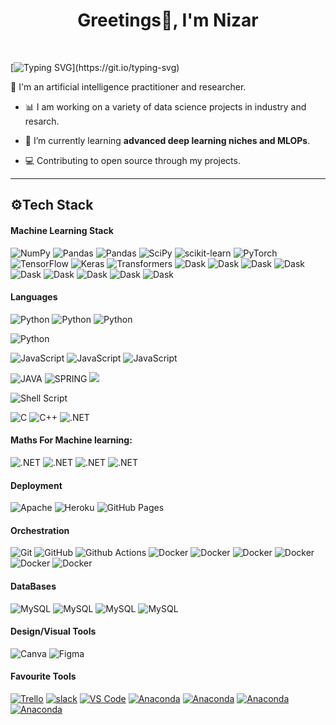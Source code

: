 <h1 align="center">Greetings👋, I'm Nizar</h1>
<p align="center">
<a href="https://www.linkedin.com/in/nizar-ben-hmida/" target="_blank"><img alt="" src="https://img.shields.io/badge/LinkedIn-00457C?logo=linkedin&logoColor=white" style="vertical-align:center" /></a>
<a href="mailto:nizar.benhmida@esprit.tn" target="_blank"><img alt="" src="https://img.shields.io/badge/nizar.benhmida@esprit.tn-c12314?logo=gmail&logoColor=white" style="vertical-align:center" /></a>
</p>

[![Typing SVG](https://readme-typing-svg.herokuapp.com?font=roboto&size=30&duration=3300&color=00999F&vCenter=true&width=600&height=75&lines=I+am+a+Data+Science+Student;I+am+a+Machine+Learning+Practitioner;I+am+a+data+wizard;)](https://git.io/typing-svg)

<p> 🔎 I'm an artificial intelligence practitioner and researcher.</p>


- 📊 I am working on a variety of data science projects in industry and resarch.

- 🎯 I’m currently learning **advanced deep learning niches and MLOPs**.

- 💻 Contributing to open source through my projects.




---

## ⚙️Tech Stack

#### Machine Learning Stack
![NumPy](https://img.shields.io/badge/-numpy-000?style=for-the-badge&logo=numpy)
![Pandas](https://img.shields.io/badge/-pandas-000?style=for-the-badge&logo=pandas)
![Pandas](https://img.shields.io/badge/-JAX-000?style=for-the-badge&logo=jax)
![SciPy](https://img.shields.io/badge/-SciPy-000?style=for-the-badge&logo=scipy)
![scikit-learn](https://img.shields.io/badge/-scikit--learn-000?style=for-the-badge&logo=scikit-learn)
![PyTorch](https://img.shields.io/badge/-PyTorch-000?style=for-the-badge&logo=PyTorch)
![TensorFlow](https://img.shields.io/badge/-TF-000?style=for-the-badge&logo=TensorFlow)
![Keras](https://img.shields.io/badge/-Keras-000?style=for-the-badge&logo=Keras)
![Transformers](https://img.shields.io/badge/-transformers-000?style=for-the-badge&logo=transformers)
![Dask](https://img.shields.io/badge/-OCR-000?style=for-the-badge&logo=OCR)
![Dask](https://img.shields.io/badge/-YOLO-000?style=for-the-badge&logo=yolo)
![Dask](https://img.shields.io/badge/-NLTK-000?style=for-the-badge&logo=nltk)
![Dask](https://img.shields.io/badge/-CNN-000?style=for-the-badge&logo=bigdata)
![Dask](https://img.shields.io/badge/-ANN-000?style=for-the-badge&logo=bigdata)
![Dask](https://img.shields.io/badge/-RNN-000?style=for-the-badge&logo=bigdata)
![Dask](https://img.shields.io/badge/-PySpark-000?style=for-the-badge&logo=apachespark)
![Dask](https://img.shields.io/badge/-Hadoop-000?style=for-the-badge&logo=hadoop)
![Dask](https://img.shields.io/badge/-kafka-000?style=for-the-badge&logo=kafka)



#### Languages
![Python](https://img.shields.io/badge/-Python-000?style=for-the-badge&logo=python&logoColor=ffdd54)
![Python](https://img.shields.io/badge/-fast_Api-000?style=for-the-badge&logo=fastapi&logoColor=ffdd54)
![Python](https://img.shields.io/badge/-flask-000?style=for-the-badge&logo=flask&logoColor=ffdd54)

![Python](https://img.shields.io/badge/-R-000?style=for-the-badge&logo=R&logoColor=55bfdc)


![JavaScript](https://img.shields.io/badge/-JavaScript-000?style=for-the-badge&logo=javascript)
![JavaScript](https://img.shields.io/badge/-vue_js-000?style=for-the-badge&logo=vuedotjs)
![JavaScript](https://img.shields.io/badge/-node_js-000?style=for-the-badge&logo=nodedotjs)



![JAVA](https://img.shields.io/badge/-JAVA-000?style=for-the-badge&logo=java)
![SPRING](https://img.shields.io/badge/-SPRING-000?style=for-the-badge&logo=SPRING)
![](https://img.shields.io/badge/-SPRING_BOOT-000?style=for-the-badge&logo=SPRINGBOOT)


![Shell Script](https://img.shields.io/badge/-shell_script-000?style=for-the-badge&logo=gnu-bash)

![C](https://img.shields.io/badge/-C-000?style=for-the-badge&logo=c)
![C++](https://img.shields.io/badge/-C++-000?style=for-the-badge&logo=c++)
![.NET](https://img.shields.io/badge/-.NET-000?style=for-the-badge&logo=.NET)

#### Maths For Machine learning:  
![.NET](https://img.shields.io/badge/-Probability-000?style=for-the-badge&logo=.maths)
![.NET](https://img.shields.io/badge/-Statistics-000?style=for-the-badge&logo=.maths)
![.NET](https://img.shields.io/badge/-Times_Series-000?style=for-the-badge&logo=.maths)
![.NET](https://img.shields.io/badge/-Algebra-000?style=for-the-badge&logo=.maths)

#### Deployment
![Apache](https://img.shields.io/badge/-Apache-000?style=for-the-badge&logo=apache)
![Heroku](https://img.shields.io/badge/-Heroku-000?style=for-the-badge&logo=heroku)
![GitHub Pages](https://img.shields.io/badge/-ovh-000?style=for-the-badge&logo=ovh)


#### Orchestration
![Git](https://img.shields.io/badge/-Git-000?style=for-the-badge&logo=git)
![GitHub](https://img.shields.io/badge/-GitHub-000?style=for-the-badge&logo=github)
![Github Actions](https://img.shields.io/badge/-Github%20Actions-000?style=for-the-badge&logo=githubactions)
![Docker](https://img.shields.io/badge/-docker-000?style=for-the-badge&logo=docker)
![Docker](https://img.shields.io/badge/-jenkins-000?style=for-the-badge&logo=jenkins)
![Docker](https://img.shields.io/badge/-nexus-000?style=for-the-badge&logo=nexus)
![Docker](https://img.shields.io/badge/-docker_hub-000?style=for-the-badge&logo=docker)
![Docker](https://img.shields.io/badge/-grafana-000?style=for-the-badge&logo=grafana)
![Docker](https://img.shields.io/badge/-prometheus-000?style=for-the-badge&logo=prometheus)

#### DataBases
![MySQL](https://img.shields.io/badge/-MySQL-000?style=for-the-badge&logo=MySQL)
![MySQL](https://img.shields.io/badge/-MongoDB-000?style=for-the-badge&logo=mongodb)
![MySQL](https://img.shields.io/badge/-PLSQL-000?style=for-the-badge&logo=plsql)
![MySQL](https://img.shields.io/badge/-NOSQL-000?style=for-the-badge&logo=NOSQL)

#### Design/Visual Tools
![Canva](https://img.shields.io/badge/-Canva-000?style=for-the-badge&logo=canva)
![Figma](https://img.shields.io/badge/-Figma-000?style=for-the-badge&logo=figma)

#### Favourite Tools
[![Trello](https://img.shields.io/badge/-notion-000?style=for-the-badge&logo=notion)](https://notion.so)
[![slack](https://img.shields.io/badge/-slack-000?style=for-the-badge&logo=slack)](https://obsidian.md)
[![VS Code](https://img.shields.io/badge/-Code-000?style=for-the-badge&logo=visualstudiocode)](https://code.visualstudion.com)
[![Anaconda](https://img.shields.io/badge/-Anaconda-000?style=for-the-badge&logo=Anaconda)](https://espanso.org)
[![Anaconda](https://img.shields.io/badge/-jupyter_lab-000?style=for-the-badge&logo=jupyter)](https://espanso.org)
[![Anaconda](https://img.shields.io/badge/-colab-000?style=for-the-badge&logo=googlecolab)](https://espanso.org)
[![Anaconda](https://img.shields.io/badge/-deepnote-000?style=for-the-badge&logo=deepnote)](https://espanso.org)



